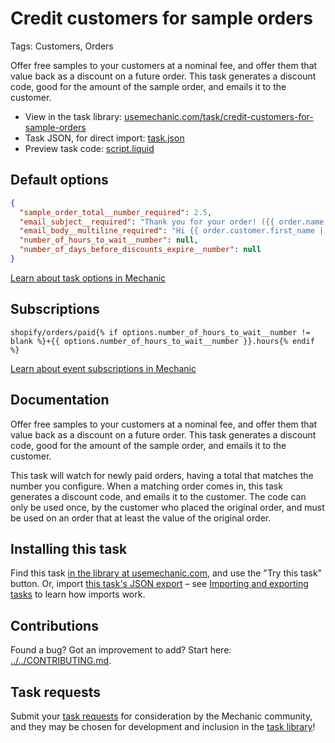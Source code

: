 # Credit customers for sample orders

Tags: Customers, Orders

Offer free samples to your customers at a nominal fee, and offer them that value back as a discount on a future order. This task generates a discount code, good for the amount of the sample order, and emails it to the customer.

* View in the task library: [usemechanic.com/task/credit-customers-for-sample-orders](https://usemechanic.com/task/credit-customers-for-sample-orders)
* Task JSON, for direct import: [task.json](../../tasks/credit-customers-for-sample-orders.json)
* Preview task code: [script.liquid](./script.liquid)

## Default options

```json
{
  "sample_order_total__number_required": 2.5,
  "email_subject__required": "Thank you for your order! ({{ order.name }})",
  "email_body__multiline_required": "Hi {{ order.customer.first_name | default: \"there\" }},\n\nThank you for ordering a sample! Please use this discount code to apply this value to your next order:\n\nDISCOUNT_CODE\n\nThanks,\nThe team at {{ shop.name }}",
  "number_of_hours_to_wait__number": null,
  "number_of_days_before_discounts_expire__number": null
}
```

[Learn about task options in Mechanic](https://docs.usemechanic.com/article/471-task-options)

## Subscriptions

```liquid
shopify/orders/paid{% if options.number_of_hours_to_wait__number != blank %}+{{ options.number_of_hours_to_wait__number }}.hours{% endif %}
```

[Learn about event subscriptions in Mechanic](https://docs.usemechanic.com/article/408-subscriptions)

## Documentation

Offer free samples to your customers at a nominal fee, and offer them that value back as a discount on a future order. This task generates a discount code, good for the amount of the sample order, and emails it to the customer.

This task will watch for newly paid orders, having a total that matches the number you configure. When a matching order comes in, this task generates a discount code, and emails it to the customer. The code can only be used once, by the customer who placed the original order, and must be used on an order that at least the value of the original order.

## Installing this task

Find this task [in the library at usemechanic.com](https://usemechanic.com/task/credit-customers-for-sample-orders), and use the "Try this task" button. Or, import [this task's JSON export](../../tasks/credit-customers-for-sample-orders.json) – see [Importing and exporting tasks](https://docs.usemechanic.com/article/505-importing-and-exporting-tasks) to learn how imports work.

## Contributions

Found a bug? Got an improvement to add? Start here: [../../CONTRIBUTING.md](../../CONTRIBUTING.md).

## Task requests

Submit your [task requests](https://mechanic.canny.io/task-requests) for consideration by the Mechanic community, and they may be chosen for development and inclusion in the [task library](https://tasks.mechanic.dev/)!
